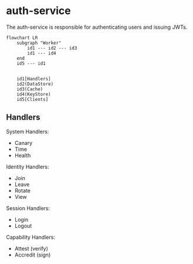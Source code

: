 # auth-service

The auth-service is responsible for authenticating users and issuing JWTs. 

```mermaid
flowchart LR
    subgraph "Worker"
        id1 --- id2 --- id3
        id1 --- id4
    end
    id5 --- id1


    id1[Handlers]
    id2(DataStore)
    id3(Cache)
    id4(KeyStore)
    id5[Clients]
```


## Handlers

System Handlers:
- Canary
- Time
- Health

Identity Handlers:
- Join
- Leave
- Rotate
- View

Session Handlers:
- Login
- Logout

Capability Handlers:
- Attest (verify)
- Accredit (sign)
